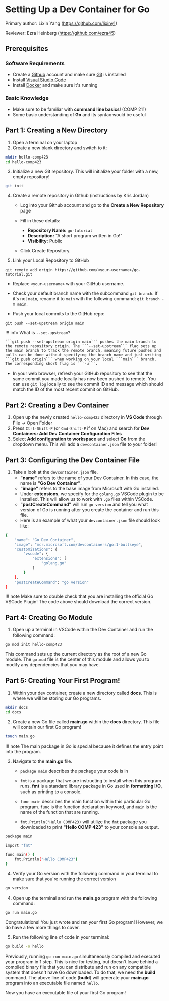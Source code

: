 # Setting Up a Dev Container for Go
Primary author: Lixin Yang (https://github.com/lixiny1)

Reviewer: Ezra Heinberg (https://github.com/ezra45)

## Prerequisites 
### Software Requirements
* Create a [Github](https://github.com) account and make sure [Git](https://git-scm.com/downloads) is installed
* Install [Visual Studio Code](https://code.visualstudio.com/download)
* Install [Docker](https://www.docker.com/) and make sure it's running
### Basic Knowledge
* Make sure to be familiar with **command line basics**! (COMP 211)
* Some basic understanding of **Go** and its syntax would be useful


## Part 1: Creating a New Directory
1. Open a terminal on your laptop
2. Create a new blank directory and switch to it:
``` bash
mkdir hello-comp423
cd hello-comp423
```
3. Initialize a new Git repository. This will initialize your folder with a new, empty repository!
``` bash
git init
```
4. Create a remote repository in Github (instructions by Kris Jordan)
    * Log into your Github account and go to the **Create a New Repository** page
    * Fill in these details:
        * **Repository Name:** ```go-tutorial```
        * **Description:** "A short program written in Go!"
        * **Visibility:** Public

    * Click Create Repository.

5. Link your Local Repository to GitHub

```shell
git remote add origin https://github.com/<your-username>/go-tutorial.git
```

* Replace ```<your-username>``` with your GitHub username.

* Check your default branch name with the subcommand ```git branch```. If it's not ```main```, rename it to ```main``` with the following command: ```git branch -m main```.

* Push your local commits to the GitHub repo:

```shell
git push --set-upstream origin main
```
!!! info
    What is ```--set-upstream```?

    ```git push --set-upstream origin main``` pushes the main branch to the remote repository origin. The ```--set-upstream``` flag sets up the main branch to track the remote branch, meaning future pushes and pulls can be done without specifying the branch name and just writing ```git push origin``` when working on your local ```main``` branch. The corresponding short flag is ```-u```.

* In your web browser, refresh your GitHub repository to see that the same commit you made locally has now been pushed to remote. You can use ```git log``` locally to see the commit ID and message which should match the ID of the most recent commit on GitHub.



## Part 2: Creating a Dev Container

1. Open up the newly created `hello-comp423` directory in **VS Code** through File -> Open Folder
2. Press `Ctrl-Shift-P` (or `Cmd-Shift-P` if on Mac) and search for **Dev Containers: Add Dev Container Configuration Files**
3. Select **Add configuration to workspace** and select **Go** from the dropdown menu. This will add a `devcontainer.json` file to your folder!

## Part 3: Configuring the Dev Container File
1. Take a look at the `devcontainer.json` file.
    * **"name"** refers to the name of your Dev Container. In this case, the name is **"Go Dev Container"**.
    * **"image"** refers to the base image from Microsoft with Go installed.
    * Under **extensions**, we specify for the `golang.go` VSCode plugin to be installed. This will allow us to work with `.go` files within VSCode.
    * **"postCreateCommand"** will run `go version` and tell you what version of Go is running after you create the container and run this file.
    * Here is an example of what your `devcontainer.json` file should look like:
``` bash
{
    "name": "Go Dev Container",
    "image": "mcr.microsoft.com/devcontainers/go:1-bullseye",
    "customizations": {
        "vscode": {
            "extensions": [
                "golang.go"
            ]
        }
    },
    "postCreateCommand": "go version"
}
```
!!! note
    Make sure to double check that you are installing the official Go VSCode Plugin! The code above should download the correct version.


## Part 4: Creating Go Module
1. Open up a terminal in VSCode within the Dev Container and run the following command:
``` bash
go mod init hello-comp423
```
This command sets up the current directory as the root of a new Go module. The `go.mod` file is the center of this module and allows you to modify any dependencies that you may have.

## Part 5: Creating Your First Program!
1. Within your dev container, create a new directory called **docs**. This is where we will be storing our Go programs.
``` bash
mkdir docs
cd docs
```
2. Create a new Go file called **main.go** within the **docs** directory. This file will contain our first Go program!
``` bash
touch main.go
```

!!! note
    The main package in Go is special because it defines the entry point into the program.

3. Navigate to the **main.go** file. 

    * `package main` describes the package your code is in

    * `fmt` is a package that we are instructing to install when this program runs. **fmt** is a standard library package in Go used in **formatting I/O**, such as printing to a console.

    * `func main` describes the main function within this particular Go program. `func` is the function declaration keyword, and `main` is the name of the function that are running. 
    * `fmt.Println("Hello COMP423)` will utilize the `fmt` package you downloaded to print **"Hello COMP 423"** to your console as output. 
``` bash
package main

import "fmt"

func main() {
    fmt.Println("Hello COMP423")
}
```

4. Verify your Go version with the following command in your terminal to make sure that you're running the correct version
``` bash
go version
```


4. Open up the terminal and run the **main.go** program with the following command:
``` bash
go run main.go
```
Congratulations! You just wrote and ran your first Go program! However, we do have a few more things to cover.

5. Run the following line of code in your terminal:
``` bash
go build -o hello
```
Previously, running `go run main.go` simultaneously compiled and executed your program in 1 step. This is nice for testing, but doesn't leave behind a compiled binary file that you can distribute and run on any compatible system that doesn't have Go downloaded. To do that, we need the **build** command. The above line of code (**build**) will generate your **main.go** program into an executable file named `hello`. 

Now you have an executable file of your first Go program!







